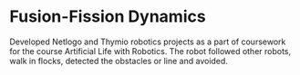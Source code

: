 # Fusion-Fission Dynamics
 
Developed Netlogo and Thymio robotics projects as a part of coursework for the course Artificial Life with Robotics. The robot followed other robots, walk in flocks, detected the obstacles or line and avoided.

